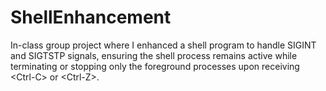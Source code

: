 # ShellEnhancement
In-class group project where I enhanced a shell program to handle SIGINT and SIGTSTP signals, ensuring the shell process remains active while terminating or stopping only the foreground processes upon receiving &lt;Ctrl-C> or &lt;Ctrl-Z>.
